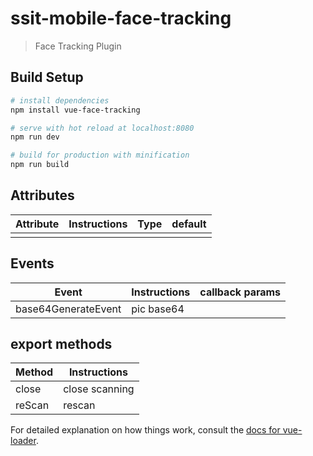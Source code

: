 # ssit-mobile-face-tracking

> Face Tracking Plugin

## Build Setup

``` bash
# install dependencies
npm install vue-face-tracking

# serve with hot reload at localhost:8080
npm run dev

# build for production with minification
npm run build
```
## Attributes

| Attribute | Instructions | Type | default |
| ---- | ---- | ---- | ------ |
|      |      |      |        |

## Events

| Event                | Instructions                         | callback params |
| ------------------- | ---------------------------- | -------- |
| base64GenerateEvent | pic base64 |          |

## export methods

| Method | Instructions     |
| ------ | -------- |
| close  | close scanning |
| reScan | rescan |



For detailed explanation on how things work, consult the [docs for vue-loader](http://vuejs.github.io/vue-loader).
